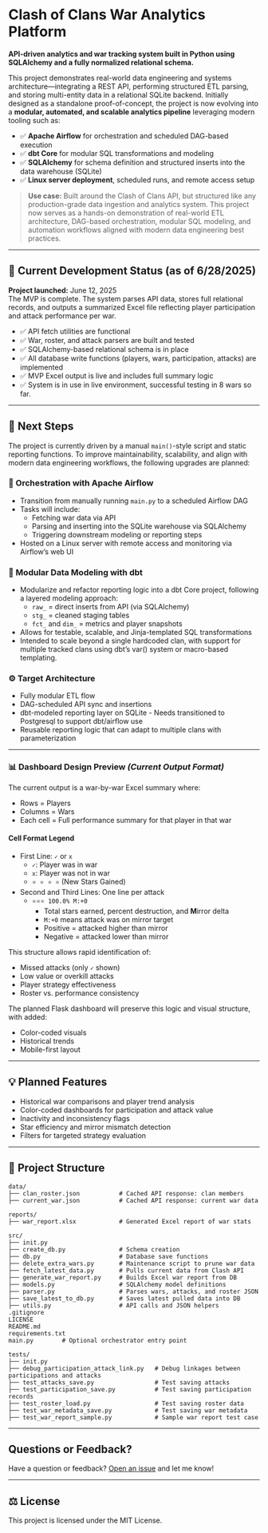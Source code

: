 # Clash of Clans War Analytics Platform

**API-driven analytics and war tracking system built in Python using SQLAlchemy and a fully normalized relational schema.**

This project demonstrates real-world data engineering and systems architecture—integrating a REST API, performing structured ETL parsing, and storing multi-entity data in a relational SQLite backend. Initially designed as a standalone proof-of-concept, the project is now evolving into a **modular, automated, and scalable analytics pipeline** leveraging modern tooling such as:

- ✅ **Apache Airflow** for orchestration and scheduled DAG-based execution
- ✅ **dbt Core** for modular SQL transformations and modeling
- ✅ **SQLAlchemy** for schema definition and structured inserts into the data warehouse (SQLite)
- ✅ **Linux server deployment**, scheduled runs, and remote access setup

> **Use case:** Built around the Clash of Clans API, but structured like any production-grade data ingestion and analytics system. This project now serves as a hands-on demonstration of real-world ETL architecture, DAG-based orchestration, modular SQL modeling, and automation workflows aligned with modern data engineering best practices.


---

## 🔧 Current Development Status (as of 6/28/2025)

**Project launched:** June 12, 2025  
The MVP is complete. The system parses API data, stores full relational records, and outputs a summarized Excel file reflecting player participation and attack performance per war.

- ✅ API fetch utilities are functional  
- ✅ War, roster, and attack parsers are built and tested  
- ✅ SQLAlchemy-based relational schema is in place  
- ✅ All database write functions (players, wars, participation, attacks) are implemented  
- ✅ MVP Excel output is live and includes full summary logic  
- ✅ System is in use in live environment, successful testing in 8 wars so far. 

---

## 🧩 Next Steps

The project is currently driven by a manual `main()`-style script and static reporting functions. To improve maintainability, scalability, and align with modern data engineering workflows, the following upgrades are planned:

### 🔄 Orchestration with Apache Airflow
- Transition from manually running `main.py` to a scheduled Airflow DAG
- Tasks will include:
  - Fetching war data via API
  - Parsing and inserting into the SQLite warehouse via SQLAlchemy
  - Triggering downstream modeling or reporting steps
- Hosted on a Linux server with remote access and monitoring via Airflow’s web UI

### 🧱 Modular Data Modeling with dbt
- Modularize and refactor reporting logic into a dbt Core project, following a layered modeling approach:
  - `raw_` = direct inserts from API (via SQLAlchemy)
  - `stg_` = cleaned staging tables
  - `fct_` and `dim_` = metrics and player snapshots
- Allows for testable, scalable, and Jinja-templated SQL transformations
- Intended to scale beyond a single hardcoded clan, with support for multiple tracked clans using dbt’s var() system or macro-based templating.

### ⚙️ Target Architecture
- Fully modular ETL flow
- DAG-scheduled API sync and insertions
- dbt-modeled reporting layer on SQLite - Needs transitioned to Postgresql to support dbt/airflow use
- Reusable reporting logic that can adapt to multiple clans with parameterization

---

### 📊 Dashboard Design Preview *(Current Output Format)*

The current output is a war-by-war Excel summary where:

- Rows = Players  
- Columns = Wars  
- Each cell = Full performance summary for that player in that war

#### Cell Format Legend

- First Line: `✓` or `x`  
  - `✓`: Player was in war  
  - `x`: Player was not in war  
  - `⭐ ⭐ ⭐ ⭐` (New Stars Gained)  
- Second and Third Lines: One line per attack  
  - `⭐⭐⭐ 100.0% M:+0`  
    - Total stars earned, percent destruction, and **M**irror delta  
    - `M:+0` means attack was on mirror target  
    - Positive = attacked higher than mirror  
    - Negative = attacked lower than mirror  

This structure allows rapid identification of:
- Missed attacks (only `✓` shown)
- Low value or overkill attacks
- Player strategy effectiveness
- Roster vs. performance consistency

The planned Flask dashboard will preserve this logic and visual structure, with added:
- Color-coded visuals
- Historical trends
- Mobile-first layout

---

## 💡 Planned Features

- Historical war comparisons and player trend analysis  
- Color-coded dashboards for participation and attack value  
- Inactivity and inconsistency flags  
- Star efficiency and mirror mismatch detection  
- Filters for targeted strategy evaluation

---

## 📁 Project Structure

```
data/
├── clan_roster.json           # Cached API response: clan members
├── current_war.json           # Cached API response: current war data

reports/
├── war_report.xlsx            # Generated Excel report of war stats

src/
├── init.py
├── create_db.py               # Schema creation
├── db.py                      # Database save functions
├── delete_extra_wars.py       # Maintenance script to prune war data
├── fetch_latest_data.py       # Pulls current data from Clash API
├── generate_war_report.py     # Builds Excel war report from DB
├── models.py                  # SQLAlchemy model definitions
├── parser.py                  # Parses wars, attacks, and roster JSON
├── save_latest_to_db.py       # Saves latest pulled data into DB
├── utils.py                   # API calls and JSON helpers
.gitignore
LICENSE
README.md
requirements.txt
main.py        # Optional orchestrator entry point

tests/
├── init.py
├── debug_participation_attack_link.py   # Debug linkages between participations and attacks
├── test_attacks_save.py                 # Test saving attacks
├── test_participation_save.py           # Test saving participation records
├── test_roster_load.py                  # Test saving roster data
├── test_war_metadata_save.py            # Test saving war metadata
├── test_war_report_sample.py            # Sample war report test case
```
---
## Questions or Feedback?

Have a question or feedback? [Open an issue](https://github.com/coreym7/clash-api-war-tracker/issues) and let me know!

---

## ⚖️ License

This project is licensed under the MIT License.
